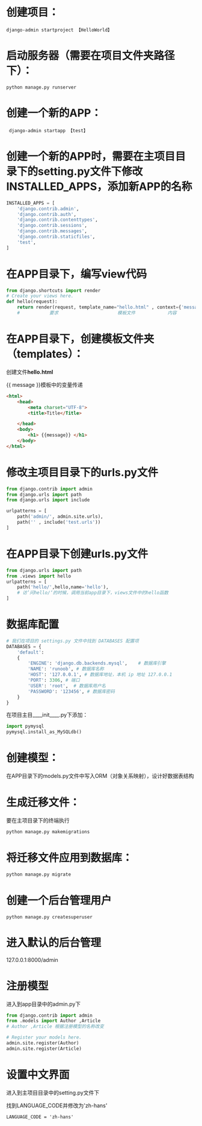 # 创建项目：

```
django-admin startproject 【HelloWorld】
```



# 启动服务器（需要在项目文件夹路径下）：

```
python manage.py runserver
```



# 创建一个新的APP：

```
 django-admin startapp 【test】
```



# 创建一个新的APP时，需要在主项目目录下的setting.py文件下修改INSTALLED_APPS，添加新APP的名称

```python
INSTALLED_APPS = [
    'django.contrib.admin',
    'django.contrib.auth',
    'django.contrib.contenttypes',
    'django.contrib.sessions',
    'django.contrib.messages',
    'django.contrib.staticfiles',
    'test',
]
```



# 在APP目录下，编写view代码

```python
from django.shortcuts import render
# Create your views here.
def hello(request):
    return render(request, template_name="hello.html" , context={'message':'hello_world'})
	#			要求						模板文件			内容
```



# 在APP目录下，创建模板文件夹（templates）：

创建文件**hello.html**

{{ message }}模板中的变量传递

```html
<html>
    <head>
        <meta charset="UTF-8">
        <title>Title</Title>

    </head>
    <body>
        <h1> {{message}} </h1>
    </body>
</html>
```



# 修改主项目目录下的urls.py文件

```python
from django.contrib import admin
from django.urls import path
from django.urls import include

urlpatterns = [
    path('admin/', admin.site.urls),
    path('' , include('test.urls'))
]
```



# 在APP目录下创建urls.py文件

```python
from django.urls import path
from .views import hello
urlpatterns = [
    path('hello/',hello,name='hello'),
	# 访’问hello/‘的时候，调用当前app目录下，views文件中的hello函数
]

```



# 数据库配置

```python
# 我们在项目的 settings.py 文件中找到 DATABASES 配置项
DATABASES = { 
    'default': 
    { 
        'ENGINE': 'django.db.backends.mysql',    # 数据库引擎
        'NAME': 'runoob', # 数据库名称
        'HOST': '127.0.0.1', # 数据库地址，本机 ip 地址 127.0.0.1 
        'PORT': 3306, # 端口 
        'USER': 'root',  # 数据库用户名
        'PASSWORD': '123456', # 数据库密码
    }  
}
```

在项目主目____init____.py下添加：

```python
import pymysql
pymysql.install_as_MySQLdb()
```



# 创建模型：

在APP目录下的models.py文件中写入ORM（对象关系映射），设计好数据表结构



# 生成迁移文件：

要在主项目录下的终端执行

```bash
python manage.py makemigrations
```

# 将迁移文件应用到数据库：

```bash
python manage.py migrate
```

# 创建一个后台管理用户

```
python manage.py createsuperuser
```

# 进入默认的后台管理

127.0.0.1:8000/admin

# 注册模型

进入到app目录中的admin.py下

```python
from django.contrib import admin
from .models import Author ,Article 
# Author ,Article 根据注册模型的名称改变

# Register your models here.
admin.site.register(Author)
admin.site.register(Article)
```

# 设置中文界面

进入到主项目目录中的setting.py文件下

找到LANGUAGE_CODE并修改为'zh-hans'

```
LANGUAGE_CODE = 'zh-hans'
```

